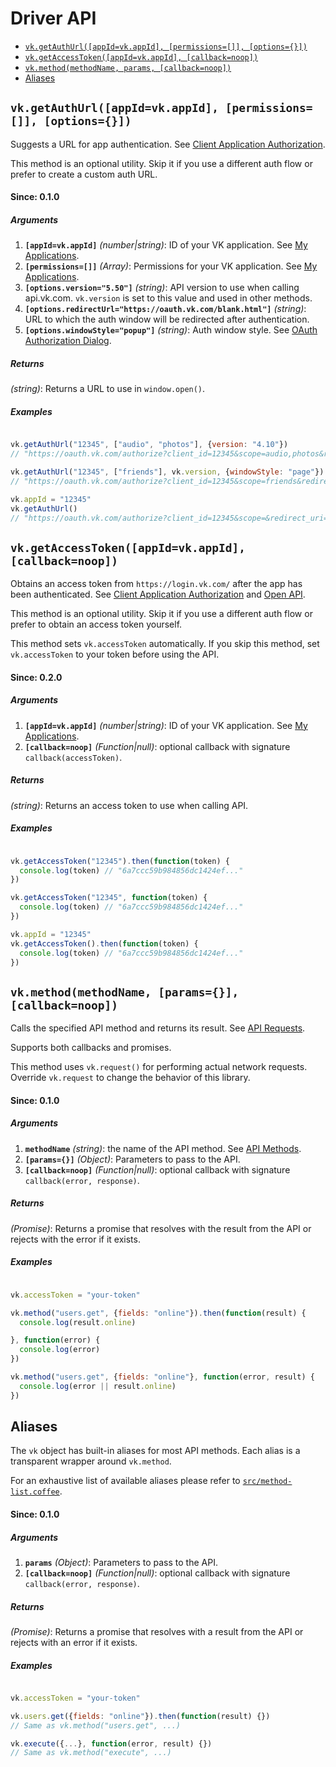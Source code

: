 # Driver API

- [`vk.getAuthUrl([appId=vk.appId], [permissions=[]], [options={}])`](#vkgetauthurlappidvkappid-permissions-options)
- [`vk.getAccessToken([appId=vk.appId], [callback=noop])`](#vkgetaccesstokenappidvkappid-callbacknoop)
- [`vk.method(methodName, params, [callback=noop])`](#vkmethodmethodname-params-callbacknoop)
- [Aliases](#aliases)

## `vk.getAuthUrl([appId=vk.appId], [permissions=[]], [options={}])`

Suggests a URL for app authentication. See [Client Application Authorization](https://new.vk.com/dev/auth_mobile).

This method is an optional utility. Skip it if you use a different auth flow or prefer to create a custom auth URL.

#### Since: 0.1.0

##### Arguments

1. **`[appId=vk.appId]`** *(number|string)*: ID of your VK application. See [My Applications](https://new.vk.com/apps?act=manage).
1. **`[permissions=[]]`** *(Array)*: Permissions for your VK application. See [My Applications](https://new.vk.com/apps?act=manage).
1. **`[options.version="5.50"]`** *(string)*: API version to use when calling api.vk.com. `vk.version` is set to this value and used in other methods.
1. **`[options.redirectUrl="https://oauth.vk.com/blank.html"]`** *(string)*: URL to which the auth window will be redirected after authentication.
1. **`[options.windowStyle="popup"]`** *(string)*: Auth window style. See [OAuth Authorization Dialog](https://new.vk.com/dev/oauth_dialog).

##### Returns

*(string)*: Returns a URL to use in `window.open()`.

##### Examples

```JavaScript

vk.getAuthUrl("12345", ["audio", "photos"], {version: "4.10"})
// "https://oauth.vk.com/authorize?client_id=12345&scope=audio,photos&redirect_uri=https%3A%2F%2Foauth.vk.com%2Fblank.html&display=popup&v=4.10&response_type=token"

vk.getAuthUrl("12345", ["friends"], vk.version, {windowStyle: "page"})
// "https://oauth.vk.com/authorize?client_id=12345&scope=friends&redirect_uri=https%3A%2F%2Foauth.vk.com%2Fblank.html&display=page&v=5.50&response_type=token"

vk.appId = "12345"
vk.getAuthUrl()
// "https://oauth.vk.com/authorize?client_id=12345&scope=&redirect_uri=https%3A%2F%2Foauth.vk.com%2Fblank.html&display=popup&v=5.50&response_type=token"

```


## `vk.getAccessToken([appId=vk.appId], [callback=noop])`

Obtains an access token from `https://login.vk.com/` after the app has been authenticated.
See [Client Application Authorization](https://new.vk.com/dev/auth_mobile) and [Open API](https://vk.com/dev/openapi).

This method is an optional utility. Skip it if you use a different auth flow or prefer to obtain an access token yourself.

This method sets `vk.accessToken` automatically. If you skip this method, set `vk.accessToken` to your token before using the API.

#### Since: 0.2.0

##### Arguments

1. **`[appId=vk.appId]`** *(number|string)*: ID of your VK application. See [My Applications](https://new.vk.com/apps?act=manage).
1. **`[callback=noop]`** *(Function|null)*: optional callback with signature `callback(accessToken)`.

##### Returns

*(string)*: Returns an access token to use when calling API.

##### Examples

```JavaScript

vk.getAccessToken("12345").then(function(token) {
  console.log(token) // "6a7ccc59b984856dc1424ef..."
})

vk.getAccessToken("12345", function(token) {
  console.log(token) // "6a7ccc59b984856dc1424ef..."
})

vk.appId = "12345"
vk.getAccessToken().then(function(token) {
  console.log(token) // "6a7ccc59b984856dc1424ef..."
})

```


## `vk.method(methodName, [params={}], [callback=noop])`

Calls the specified API method and returns its result. See [API Requests](https://new.vk.com/dev/api_requests).

Supports both callbacks and promises.

This method uses `vk.request()` for performing actual network requests. Override `vk.request` to change the behavior of this library.

#### Since: 0.1.0

##### Arguments

1. **`methodName`** *(string)*: the name of the API method. See [API Methods](https://new.vk.com/dev/methods).
1. **`[params={}]`** *(Object)*: Parameters to pass to the API.
1. **`[callback=noop]`** *(Function|null)*: optional callback with signature `callback(error, response)`.

##### Returns

*(Promise)*: Returns a promise that resolves with the result from the API or rejects with the error if it exists.

##### Examples

```JavaScript

vk.accessToken = "your-token"

vk.method("users.get", {fields: "online"}).then(function(result) {
  console.log(result.online)

}, function(error) {
  console.log(error)
})

vk.method("users.get", {fields: "online"}, function(error, result) {
  console.log(error || result.online)
})

```


## Aliases

The `vk` object has built-in aliases for most API methods. Each alias is a transparent wrapper around `vk.method`.

For an exhaustive list of available aliases please refer to [`src/method-list.coffee`](../src/method-list.coffee).

#### Since: 0.1.0

##### Arguments

1. **`params`** *(Object)*: Parameters to pass to the API.
1. **`[callback=noop]`** *(Function|null)*: optional callback with signature `callback(error, response)`.

##### Returns

*(Promise)*: Returns a promise that resolves with a result from the API or rejects with an error if it exists.

##### Examples

```JavaScript

vk.accessToken = "your-token"

vk.users.get({fields: "online"}).then(function(result) {})
// Same as vk.method("users.get", ...)

vk.execute({...}, function(error, result) {})
// Same as vk.method("execute", ...)

```
